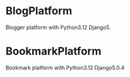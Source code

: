 # BlogPlatform
Blogger platform with Python3.12 Django5.

# BookmarkPlatform
Bookmark platform with Python3.12 Django5.0.4
